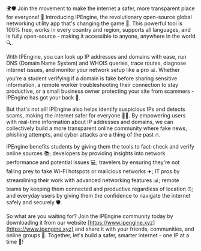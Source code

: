 🌍🛡️ Join the movement to make the internet a safer, more transparent place for everyone! 🚀 Introducing IPEngine, the revolutionary open-source global networking utility app that's changing the game 📡. This powerful tool is 100% free, works in every country and region, supports all languages, and is fully open-source - making it accessible to anyone, anywhere in the world 🔍.

With IPEngine, you can look up IP addresses and domains with ease, run DNS (Domain Name System) and WHOIS queries, trace routes, diagnose internet issues, and monitor your network setup like a pro 📊. Whether you're a student verifying if a domain is fake before sharing sensitive information, a remote worker troubleshooting their connection to stay productive, or a small business owner protecting your site from scammers - IPEngine has got your back 💪.

But that's not all! IPEngine also helps identify suspicious IPs and detects scams, making the internet safer for everyone 🕵️‍♀️. By empowering users with real-time information about IP addresses and domains, we can collectively build a more transparent online community where fake news, phishing attempts, and cyber attacks are a thing of the past 🔥.

IPEngine benefits students by giving them the tools to fact-check and verify online sources 📚; developers by providing insights into network performance and potential issues 💻; travelers by ensuring they're not falling prey to fake Wi-Fi hotspots or malicious networks ✈️; IT pros by streamlining their work with advanced networking features 📊; remote teams by keeping them connected and productive regardless of location ⏰; and everyday users by giving them the confidence to navigate the internet safely and securely 🛡️.

So what are you waiting for? Join the IPEngine community today by downloading it from our website [https://www.ipengine.xyz](https://www.ipengine.xyz) and share it with your friends, communities, and online groups 👫. Together, let's build a safer, smarter internet - one IP at a time 💪!